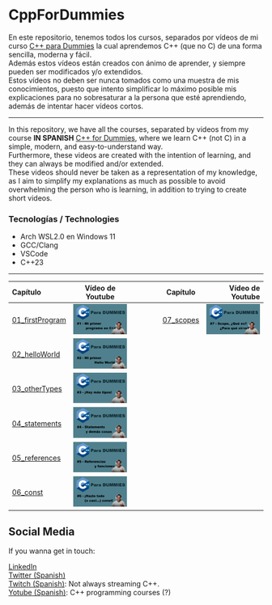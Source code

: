 # CppForDummies
En este repositorio, tenemos todos los cursos, separados por vídeos de mi curso [C++ para Dummies](https://www.youtube.com/playlist?list=PLBEviA0cKSig6dyALSeIm6lGQhoCi3wL6) la cual aprendemos C++ (que no C) de una forma sencilla, moderna y fácil. </br>
Además estos vídeos están creados con ánimo de aprender, y siempre pueden ser modificados y/o extendidos. </br>
Estos vídeos no deben ser nunca tomados como una muestra de mis conocimientos, puesto que intento simplificar lo máximo posible mis explicaciones para no sobresaturar a la persona que esté aprendiendo, además de intentar hacer vídeos cortos.

---

In this repository, we have all the courses, separated by videos from my course **IN SPANISH** [C++ for Dummies](https://www.youtube.com/playlist?list=PLBEviA0cKSig6dyALSeIm6lGQhoCi3wL6), where we learn C++ (not C) in a simple, modern, and easy-to-understand way. </br>
Furthermore, these videos are created with the intention of learning, and they can always be modified and/or extended. </br>
These videos should never be taken as a representation of my knowledge, as I aim to simplify my explanations as much as possible to avoid overwhelming the person who is learning, in addition to trying to create short videos.

### Tecnologías / Technologies
- Arch WSL2.0 en Windows 11
- GCC/Clang
- VSCode
- C++23

---

| Capítulo                            | Vídeo de Youtube                                                                                | | Capítulo                            | Vídeo de Youtube  |
| :---------------------------------- | :---------------------------------------------------------------------------------------------: |-| :---------------------------------: | ----------------: |
| [01_firstProgram](/01_firstProgram) | [![Mi primer programa en C++](/gitbub_files/01_firstProgram.png)](https://youtu.be/RYJwdPjwLhA) |&emsp;&emsp;&emsp;| [07_scopes](/07_scopes) | [![Scope, ¿Qué es? ¿Para qué sirve?](/gitbub_files/07_scopes.png)](https://youtu.be/I1xvkCW3BfE) |
|   [02_helloWorld](/02_helloWorld)   | [![Mi primer Hello World](/gitbub_files/02_helloWorld.png)](https://youtu.be/P5K65CN5fc8)       |&emsp;&emsp;&emsp;|
|   [03_otherTypes](/03_otherTypes)   | [![Hay más tipos](/gitbub_files/03_otherTypes.png)](https://youtu.be/ge5fyTDBvps)               |&emsp;&emsp;&emsp;|
|   [04_statements](/04_statements)   | [![Statements y demás cosas](/gitbub_files/04_statements.png)](https://youtu.be/PksBRDqT1W0)    |&emsp;&emsp;&emsp;|
|   [05_references](/05_references)   | [![Referencias y funciones](/gitbub_files/05_references.png)](https://youtu.be/p1jXxxD_wZY)     |&emsp;&emsp;&emsp;|
|        [06_const](/06_const)        | [![¡Hazlo todo (o casi...) const!](/gitbub_files/06_const.png)](https://youtu.be/2yJ9CMIXGjo)   |&emsp;&emsp;&emsp;|

## Social Media
If you wanna get in touch:

[LinkedIn](https://www.linkedin.com/in/parequena/) <br/>
[Twitter (Spanish)](https://twitter.com/conPdePABLO) <br/>
[Twitch (Spanish)](https://www.twitch.tv/theApoCa): Not always streaming C++. <br/>
[Yotube (Spanish)](https://www.youtube.com/channel/UCnrucENG097xgewxhVe5toA): C++ programming courses (?) <br/>
